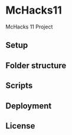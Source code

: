 # McHacks11
McHacks 11 Project

## Setup

## Folder structure

## Scripts

## Deployment

## License
